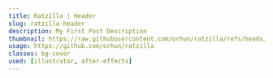 ```yaml
---
title: Ratzilla | Header
slug: ratzilla-header
description: My First Post Description
thumbnail: https://raw.githubusercontent.com/orhun/ratzilla/refs/heads/main/assets/ratzilla.gif
usage: https://github.com/orhun/ratzilla
classes: bg-cover
used: [illustrator, after-effects]
---
```

